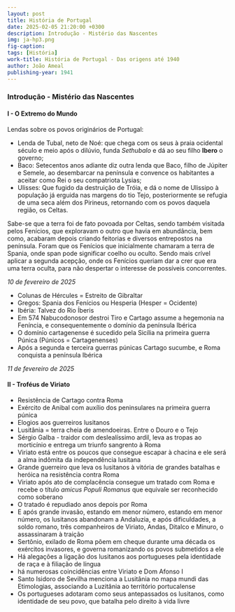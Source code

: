 ```yaml
---
layout: post
title: História de Portugal
date: 2025-02-05 21:20:00 +0300
description: Introdução - Mistério das Nascentes
img: ja-hp3.png
fig-caption: 
tags: [História]
work-title: História de Portugal - Das origens até 1940
author: João Ameal
publishing-year: 1941
---
```


### Introdução - Mistério das Nascentes

#### I - O Extremo do Mundo

Lendas sobre os povos originários de Portugal: 
* Lenda de Tubal, neto de Noé: que chega com os seus à praia ocidental século e meio após o dilúvio, funda *Sethubalo* e dá ao seu filho **Ibero** o governo;
* Baco: Setecentos anos adiante diz outra lenda que Baco, filho de Júpiter e Semele, ao desembarcar na península e convence os habitantes a aceitar como Rei o seu compatriota Lysias;
* Ulisses: Que fugido da destruição de Tróia, e dá o nome de Ulissipo à população já erguida nas margens do tio Tejo, posteriormente se refugia de uma seca além dos Pirineus, retornando com os povos daquela região, os Celtas.

Sabe-se que a terra foi de fato povoada por Celtas, sendo também visitada pelos Fenícios, que exploravam o outro que havia em abundância, bem como, acabaram depois criando feitorias e diversos entrepostos na península. Foram que os Fenícios que inicialmente chamaram a terra de Spania, onde span pode significar coelho ou oculto. Sendo mais crível aplicar a segunda acepção, onde os Fenícios queriam dar a crer que era uma terra oculta, para não despertar o interesse de possíveis concorrentes.

*10 de fevereiro de 2025*

* Colunas de Hércules = Estreito de Gibraltar
* Gregos: Spania dos Fenícios ou Hesperia (Hesper = Ocidente)
* Ibéria: Talvez do Rio Íberis
* Em 574 Nabucodonosor destroi Tiro e Cartago assume a hegemonia na Feníncia, e consequentemente o domínio da península Ibérica
* O domínio cartagenense é sucedido pela Sicília na primeira guerra Púnica (Púnicos = Cartagenenses)
* Após a segunda e terceira guerras púnicas Cartago sucumbe, e Roma conquista a península Ibérica

*11 de fevereiro de 2025*

#### II - Troféus de Viriato

* Resistência de Cartago contra Roma
* Exército de Anibal com auxílio dos peninsulares na primeira guerra púnica
* Elogios aos guerreiros lusitanos
* Lusitânia = terra cheia de amendoeiras. Entre o Douro e o Tejo
* Sérgio Galba - traidor com deslealíssimo ardil, leva as tropas ao morticínio e entrega um triunfo sangrento à Roma
* Viriato está entre os poucos que consegue escapar à chacina e ele será a alma indômita da independência lusitana
* Grande guerreiro que leva os lusitanos à vitória de grandes batalhas e heróica na resistência contra Roma
* Viriato após ato de complacência consegue um tratado com Roma e recebe o título *amicus Populi Romanus* que equivale ser reconhecido como soberano 
* O tratado é repudiado anos depois por Roma
* E após grande invasão, estando em menor número, estando em menor número, os lusitanos abandonam a Andaluzia, e após dificuldades, a soldo romano, três companheiros de Viriato, Andas, Ditalco e Minuro, o assassinaram à traição
* Sertônio, exilado de Roma põem em cheque durante uma década os exércitos invasores, e governa romanizando os povos submetidos a ele
* Há alegações a ligação dos lusitanos aos portugueses pela identidade de raça e à filiação de língua
* há numerosas coincidências entre Viriato e Dom Afonso I
* Santo Isidoro de Sevilha menciona a Lusitânia no mapa mundi das Etimologias, associando a Luzitânia ao território portucalense
* Os portugueses adotaram como seus antepassados os lusitanos, como identidade de seu povo, que batalha pelo direito à vida livre